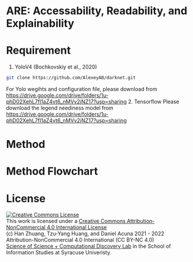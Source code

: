 # ARE: Accessability, Readability, and Explainability



# Requirement
1. YoloV4 (Bochkovskiy et al., 2020)
```bash
git clone https://github.com/AlexeyAB/darknet.git
```
For Yolo wegihts and configuration file, please download from https://drive.google.com/drive/folders/1u-phD02XehL7fl1aZ4vt6_nMVv2jNZ17?usp=sharing
2. Tensorflow
Please download the legend neediness model from https://drive.google.com/drive/folders/1u-phD02XehL7fl1aZ4vt6_nMVv2jNZ17?usp=sharing

# Method

# Method Flowchart



# License
<a rel="license" href="http://creativecommons.org/licenses/by-nc/4.0/"><img alt="Creative Commons License" style="border-width:0" src="https://i.creativecommons.org/l/by-nc/4.0/88x31.png" /></a><br />This work is licensed under a <a rel="license" href="http://creativecommons.org/licenses/by-nc/4.0/">Creative Commons Attribution-NonCommercial 4.0 International License</a> \
(c) Han Zhuang, Tzu-Yang Huang, and Daniel Acuna 2021 - 2022 Attribution-NonCommercial 4.0 International (CC BY-NC 4.0)  \
[Science of Science + Computational Discovery Lab](https://scienceofscience.org/) in the School of Information Studies at Syracuse Univeristy.
